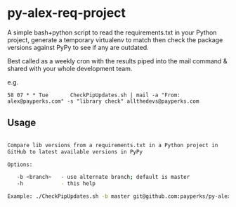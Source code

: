 py-alex-req-project
===================
A simple bash+python script to read the requirements.txt in your Python project, generate a temporary virtualenv to match then check the package versions against PyPy to see if any are outdated.

Best called as a weekly cron with the results piped into the mail command & shared with your whole development team.

e.g.

    58 07 * * Tue		CheckPipUpdates.sh | mail -a "From: alex@payperks.com" -s "library check" allthedevs@payperks.com


Usage
-----

```./CheckPipUpdates.sh [-b branch] <git uri>

Compare lib versions from a requirements.txt in a Python project in
GitHub to latest available versions in PyPy

Options:

   -b <branch>   - use alternate branch; default is master
   -h            - this help

Example: ./CheckPipUpdates.sh -b master git@github.com:payperks/py-alex-req-project.git```
